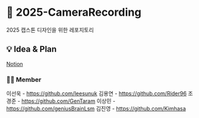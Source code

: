 # 📢 2025-CameraRecording
2025 캡스톤 디자인을 위한 레포지토리

## 💡 Idea & Plan
[Notion](https://surf-cyclone-e28.notion.site/1b6c6350dc0a803fad75e52bca616886?pvs=4)

### 🧑‍💻 Member
이선욱 - https://github.com/leesunuk
김용연 - https://github.com/Rider96
조경준 - https://github.com/GenTaram
이상민 - https://github.com/geniusBrainLsm
김진영 - https://github.com/Kimhasa
